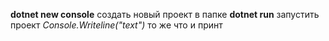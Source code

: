 __dotnet new console__ создать новый проект в папке
__dotnet run__ запустить проект
_Console.Writeline("text")_ то же что и принт 